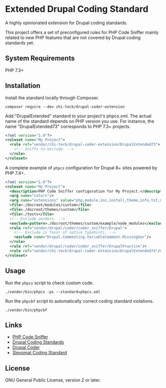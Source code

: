 # Extended Drupal Coding Standard

A highly opinionated extension for Drupal coding standards.

This project offers a set of preconfigured rules for PHP Code Sniffer mainly related to new PHP features that are not
covered by Drupal coding standards yet.
 
## System Requirements
PHP 7.3+

## Installation
Install the standard locally through Composer. 
```
composer require --dev chi-teck/drupal-coder-extension
```
Add "DrupalExtended" standard to your project's phpcs.xml.
The actual name of the standard depends on PHP version you use. For instance, the name
"DrupalExtended73" corresponds to PHP 7.3+ projects.

```xml
<?xml version="1.0"?>
<ruleset name="My Project">
  <rule ref="vendor/chi-teck/drupal-coder-extension/DrupalExtended73">
    <!-- Sniffs to exclude. -->
  </rule>
</ruleset>
```
A complete example of `phpcs` configuration for Drupal 8+ sites powered by PHP 7.4+.
```xml
<?xml version="1.0"?>
<ruleset name="My Project">
  <description>PHP Code Sniffer configuration for My Project.</description>
  <arg name="colors"/>
  <arg name="extensions" value="php,module,inc,install,theme,info,txt,md,yml"/>
  <file>./docroot/modules/custom</file>
  <file>./docroot/themes/custom</file>
  <file>./tests</file>
  <!-- Exclude vendors. -->
  <exclude-pattern>./docroot/themes/custom/example/node_modules</exclude-pattern>
  <rule ref="vendor/drupal/coder/coder_sniffer/Drupal">
    <!-- Exclude in favor of native typehints. -->
    <exclude name="Drupal.Commenting.VariableComment.MissingVar"/>
  </rule>
  <rule ref="vendor/drupal/coder/coder_sniffer/DrupalPractice"/>
  <rule ref="vendor/chi-teck/drupal-coder-extension/DrupalExtended74"/>
</ruleset>
```

## Usage
Run the `phpcs` script to check custom code.
```
./vendor/bin/phpcs -ps --standard=phpcs.xml
```
Run the `phpcbf` script to automatically correct coding standard violations.
```
./vendor/bin/phpcbf
```

## Links
* [PHP Code Sniffer](https://github.com/squizlabs/PHP_CodeSniffer)
* [Drupal Coding Standards](https://www.drupal.org/node/2802991)
* [Drupal Coder](https://www.drupal.org/project/coder)
* [Slevomat Coding Standard](https://github.com/slevomat/coding-standard)

## License
GNU General Public License, version 2 or later.
